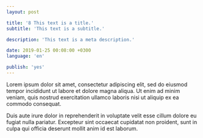 ```yaml
---
layout: post

title: '8 This text is a title.'
subtitle: 'This text is a subtitle.'

description: 'This text is a meta description.'

date: 2019-01-25 00:08:00 +0300
language: 'en'

publish: 'yes'
---
```


Lorem ipsum dolor sit amet, consectetur adipiscing elit, sed do eiusmod tempor incididunt ut labore et dolore magna aliqua. Ut enim ad minim veniam, quis nostrud exercitation ullamco laboris nisi ut aliquip ex ea commodo consequat.

Duis aute irure dolor in reprehenderit in voluptate velit esse cillum dolore eu fugiat nulla pariatur. Excepteur sint occaecat cupidatat non proident, sunt in culpa qui officia deserunt mollit anim id est laborum.
